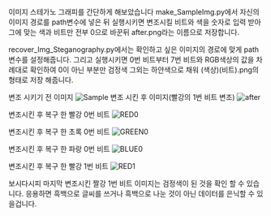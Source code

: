이미지 스테가노 그래피를 간단하게 해보았습니다
make_SampleImg.py에서 자신의 이미지 경로를 path변수에 넣은 뒤 실행시키면
변조시킬 비트와 색을 숫자로 입력 받아 그에 맞는 색과 비트만 전부 0으로 바꾼뒤 after.png라는 이름으로 저장합니다.

recover_Img_Steganography.py에서는 확인하고 싶은 이미지의 경로에 맞게 path 변수를 설정해줍니다.
그리고 실행시키면 0번 비트부터 7번 비트와 RGB색상의 값을 차례대로 확인하여 0이 아닌 부분만 검정색
그외는 하얀색으로 채워 (색상)(비트).png의 형태로 저장 해줍니다.




변조 시키기 전 이미지
![Sample](https://user-images.githubusercontent.com/54605549/131254828-92e60cc8-6a17-42af-bd33-6b33c6622bfb.png)
변조 시킨 후 이미지(빨강의 1번 비트 변조)
![after](https://user-images.githubusercontent.com/54605549/131254825-900ad45d-b263-4bf3-bec9-edc53d973640.png)

변조시킨 후 복구 한 빨강 0번 비트
![RED0](https://user-images.githubusercontent.com/54605549/131254728-dfe75cad-6169-411a-9410-2f6607272236.png)

변조시킨 후 복구 한 초록 0번 비트
![GREEN0](https://user-images.githubusercontent.com/54605549/131254726-b2b8cade-8d62-43a6-830b-04edd1c29261.png)

변조시킨 후 복구 한 파랑 0번 비트
![BLUE0](https://user-images.githubusercontent.com/54605549/131254724-016f0093-b081-4c06-bcf6-9ea3840d5d45.png)

변조시킨 후 복구 한 빨강 1번 비트
![RED1](https://user-images.githubusercontent.com/54605549/131254723-084f9794-2e69-4884-9240-32967399ca09.png)

보시다시피 마지막 변조시킨 짤강 1번 비트 이미지는 검정색이 된 것을 확인 할 수 있습니다.
응용하면 흑백으로 글씨를 쓰거나 흑백으로 나눈 것이 아닌 데이터를 은닉할 수 있을겁니다.
